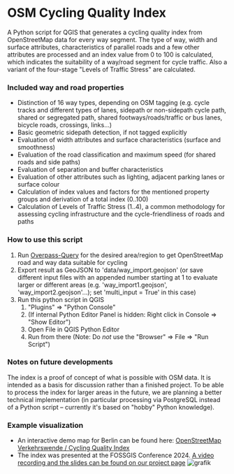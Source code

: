 # OSM Cycling Quality Index
A Python script for QGIS that generates a cycling quality index from OpenStreetMap data for every way segment. The type of way, width and surface attributes, characteristics of parallel roads and a few other attributes are processed and an index value from 0 to 100 is calculated, which indicates the suitability of a way/road segment for cycle traffic. Also a variant of the four-stage "Levels of Traffic Stress" are calculated.

### Included way and road properties
* Distinction of 16 way types, depending on OSM tagging (e.g. cycle tracks and different types of lanes, sidepath or non-sidepath cycle path, shared or segregated path, shared footways/roads/traffic or bus lanes, bicycle roads, crossings, links...)
* Basic geometric sidepath detection, if not tagged explicitly
* Evaluation of width attributes and surface characteristics (surface and smoothness)
* Evaluation of the road classification and maximum speed (for shared roads and side paths)
* Evaluation of separation and buffer characteristics
* Evaluation of other attributes such as lighting, adjacent parking lanes or surface colour
* Calculation of index values and factors for the mentioned property groups and derivation of a total index (0..100)
* Calculation of Levels of Traffic Stress (1..4), a common methodology for assessing cycling infrastructure and the cycle-friendliness of roads and paths

### How to use this script
1. Run [Overpass-Query](https://overpass-turbo.eu/s/1IDp) for the desired area/region to get OpenStreetMap road and way data suitable for cycling 
2. Export result as GeoJSON to 'data/way_import.geojson' (or save different input files with an appended number starting at 1 to evaluate larger or different areas (e.g. 'way_import1.geojson', 'way_import2.geojson'...); set 'multi_input = True' in this case)
3. Run this python script in QGIS
   1. "Plugins" => "Python Console"
   1. (If internal Python Editor Panel is hidden: Right click in Console => "Show Editor")
   1. Open File in QGIS Python Editor
   1. Run from there (Note: Do _not_ use the "Browser" => File => "Run Script")

### Notes on future developments
The index is a proof of concept of what is possible with OSM data. It is intended as a basis for discussion rather than a finished project. To be able to process the index for larger areas in the future, we are planning a better technical implementation (in particular processing via PostgreSQL instead of a Python script – currently it's based on "hobby" Python knowledge).

### Example visualization
* An interactive demo map for Berlin can be found here: [OpenStreetMap Verkehrswende / Cycling Quality Index](https://www.osm-verkehrswende.org/cqi/map/)
* The index was presented at the FOSSGIS Conference 2024. [A video recording and the slides can be found on our project page](https://www.osm-verkehrswende.org/cqi/posts/2024-01-01-cqi-fossgis-2024/)
![grafik](https://github.com/SupaplexOSM/OSM-Cycling-Quality-Index/assets/66696066/c13688d4-9a82-490c-bcfd-33290fd4d7b0)
